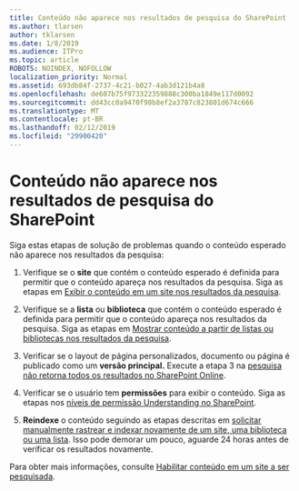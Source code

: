 ```yaml
---
title: Conteúdo não aparece nos resultados de pesquisa do SharePoint
ms.author: tlarsen
author: tklarsen
ms.date: 1/8/2019
ms.audience: ITPro
ms.topic: article
ROBOTS: NOINDEX, NOFOLLOW
localization_priority: Normal
ms.assetid: 693db84f-2737-4c21-b027-4ab3d121b4a8
ms.openlocfilehash: de607b75f973322359888c300ba1849e117d0092
ms.sourcegitcommit: dd43cc0a9470f98b8ef2a3787c823801d674c666
ms.translationtype: MT
ms.contentlocale: pt-BR
ms.lasthandoff: 02/12/2019
ms.locfileid: "29900420"
---
```

# <a name="content-doesnt-appear-in-sharepoint-search-results"></a>Conteúdo não aparece nos resultados de pesquisa do SharePoint

Siga estas etapas de solução de problemas quando o conteúdo esperado não aparece nos resultados da pesquisa:
  
1. Verifique se o **site** que contém o conteúdo esperado é definida para permitir que o conteúdo apareça nos resultados da pesquisa. Siga as etapas em [Exibir o conteúdo em um site nos resultados da pesquisa](https://docs.microsoft.com/sharepoint/make-site-content-searchable#show-content-on-a-site-in-search-results).
    
2. Verifique se a **lista** ou **biblioteca** que contém o conteúdo esperado é definida para permitir que o conteúdo apareça nos resultados da pesquisa. Siga as etapas em [Mostrar conteúdo a partir de listas ou bibliotecas nos resultados da pesquisa](https://docs.microsoft.com/sharepoint/make-site-content-searchable#show-content-from-lists-or-libraries-in-search-results). 
    
3. Verificar se o layout de página personalizados, documento ou página é publicado como um **versão principal.** Execute a etapa 3 na [pesquisa não retorna todos os resultados no SharePoint Online](https://go.microsoft.com/fwlink/?linkid=874525).
    
4. Verificar se o usuário tem **permissões** para exibir o conteúdo. Siga as etapas nos [níveis de permissão Understanding no SharePoint](https://go.microsoft.com/fwlink/?linkid=867071).
    
5. **Reindexe** o conteúdo seguindo as etapas descritas em [solicitar manualmente rastrear e indexar novamente de um site, uma biblioteca ou uma lista](https://docs.microsoft.com/sharepoint/crawl-site-content). Isso pode demorar um pouco, aguarde 24 horas antes de verificar os resultados novamente.
    
Para obter mais informações, consulte [Habilitar conteúdo em um site a ser pesquisada](https://docs.microsoft.com/sharepoint/make-site-content-searchable). 
  

